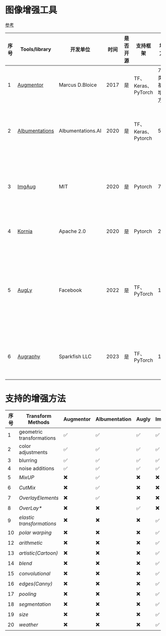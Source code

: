# 图像增强工具 
[参考](https://github.com/AgaMiko/data-augmentation-review/blob/master/README.md#Computer-vision)

序号 |Tools\/library| 开发单位 | 时间  |  是否开源  | 支持框架 | 增强方法 | 数据类型 | 数据格式 | 优点 | 综合评分 |
-----|--------------| --------| ----- | -----------| --------| --------| --------|  ------  | ------| ------|
| 1 |[Augmentor](https://github.com/mdbloice/Augmentor)| Marcus D.Bloice | 2017|   是   | TF、Keras、PyTorch | 7种类型基础增强方法 | 图像 | image |简单、易上手|:+1:|
| 2 |[Albumentations](https://github.com/albumentations-team/albumentations)| Albumentations.AI | 2020 |   是   | TF、Keras、Pytorch | 52 | 图像 | image、mask、bbox（部分支持）、keypoint（部分支持） |快速、方法多|:+1::+1::+1:|
| 3 |[ImgAug](https://github.com/aleju/imgaug)| MIT | 2020 |   是   | Pytorch | 70+ | 图像 | image、mask、bbox、keypoint、polygon、heatmat、line strings |支持数据格式多、方法多 |:+1::+1::+1::+1::+1:|
| 4 |[Kornia](https://github.com/kornia/kornia)| Apache 2.0 | 2020 |   是   | Pytorch | 23 | 图像 | image、mask、bbox、keypoint |可微、支持GPU、速度快 |:+1::+1:|
| 5 |[AugLy](https://github.com/facebookresearch/AugLy)| Facebook | 2022 |   是   | TF、PyTorch | 100+ | 图像、文本、语音 | image、mask、bbox、keypoint | 支持多种适用方式，如class-based、functional-based、numpy warper，添加文本、插入表情符号和截图叠加|:+1::+1::+1::+1::+1:|
| 6 |[Augraphy](https://github.com/sparkfish/augraphy)| Sparkfish LLC | 2023|   是   | TF、PyTorch | 1 | 图像文字识别 | image、mask、bbox、keypoint（部分支持） | 图像文字增强 |:+1::+1::+1:|

# 支持的增强方法
| 序号 |Transform Methods | Augmentor | Albumentation | Augly | ImgAug |
|-----|------------| ----------| ------------- | ------| --------|
| 1 |geometric transformations | :white_check_mark: | :white_check_mark:  | :white_check_mark:  | :white_check_mark: |
| 2 |color adjustments    | :white_check_mark: | :white_check_mark:  | :white_check_mark:  | :white_check_mark: |
| 3 |blurring    | :white_check_mark: | :white_check_mark:  | :white_check_mark:  | :white_check_mark: |
| 4 |noise additions    | :white_check_mark: | :white_check_mark:  | :white_check_mark:  | :white_check_mark: |
| 5 |<i>MixUP</i>| :heavy_multiplication_x: | :white_check_mark:  | :heavy_multiplication_x:  | :heavy_multiplication_x: |
| 6 |<i>CutMix</i>| :heavy_multiplication_x:| :white_check_mark:  | :heavy_multiplication_x:  | :heavy_multiplication_x: |
| 7 |<i>OverlayElements</i>| :heavy_multiplication_x: | :white_check_mark:  | :heavy_multiplication_x:  | :heavy_multiplication_x: |
| 8 |<i> OverLay*​</i>  | :heavy_multiplication_x: | :heavy_multiplication_x:  | :white_check_mark:  | :heavy_multiplication_x: |
| 9 |<i>elastic transformations</i> | :heavy_multiplication_x: | :heavy_multiplication_x:  | :heavy_multiplication_x:  | :white_check_mark: |
| 10 |<i> polar warping​</i> | :heavy_multiplication_x: | :heavy_multiplication_x:  | :heavy_multiplication_x:  | :white_check_mark: |
| 12 |<i> arithmetic​</i>  | :heavy_multiplication_x: | :heavy_multiplication_x:  | :heavy_multiplication_x:  | :white_check_mark: |
| 13 |<i> artistic(Cartoon)​</i>  | :heavy_multiplication_x: | :heavy_multiplication_x:  | :heavy_multiplication_x:  | :white_check_mark: |
| 14 |<i> blend</i>  | :heavy_multiplication_x: | :heavy_multiplication_x:  | :heavy_multiplication_x:  | :white_check_mark: |
| 15 |<i> convolutional</i>  | :heavy_multiplication_x: | :heavy_multiplication_x:  | :heavy_multiplication_x:  | :white_check_mark: |
| 16 |<i> edges(Canny)</i>  | :heavy_multiplication_x: | :heavy_multiplication_x:  | :heavy_multiplication_x:  | :white_check_mark: |
| 17 |<i> pooling</i>  | :heavy_multiplication_x: | :heavy_multiplication_x:  | :heavy_multiplication_x:  | :white_check_mark: |
| 18 |<i> segmentation</i>  | :heavy_multiplication_x: | :heavy_multiplication_x:  | :heavy_multiplication_x:  | :white_check_mark: |
| 19 |<i> size</i>  | :heavy_multiplication_x: | :heavy_multiplication_x:  | :heavy_multiplication_x:  | :white_check_mark: |
| 20 |<i> weather</i>  | :heavy_multiplication_x: | :heavy_multiplication_x:  | :heavy_multiplication_x:  | :white_check_mark: |
  
